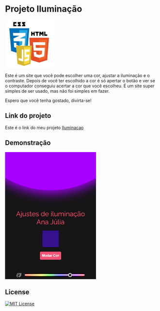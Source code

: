 # Projeto Iluminação

<img src="imagens/html-css-js.png" alt="Logo" align="center" width="160">

Este é um site que você pode escolher uma cor, ajustar a iluminação e o contraste. Depois de você ter escolhido a cor é só apertar o botão e ver se o computador conseguiu acertar a cor que você escolheu. É um site super simples de ser usado, mas não foi simples em fazer. 

Espero que você tenha gostado, divirta-se!

## Link do projeto

Este é o link do meu projeto <a href= "https://anajulialeite.github.io/Projeto-Iluminacao//">Iluminacao</a>

## Demonstração

<img src="imagens/Captura de tela 2025-10-08 023537.png" alt="Iluminação" align="center" width="300">

## License

[![MIT License](https://img.shields.io/badge/License-MIT-%231C003F.svg)](./LICENSE)

